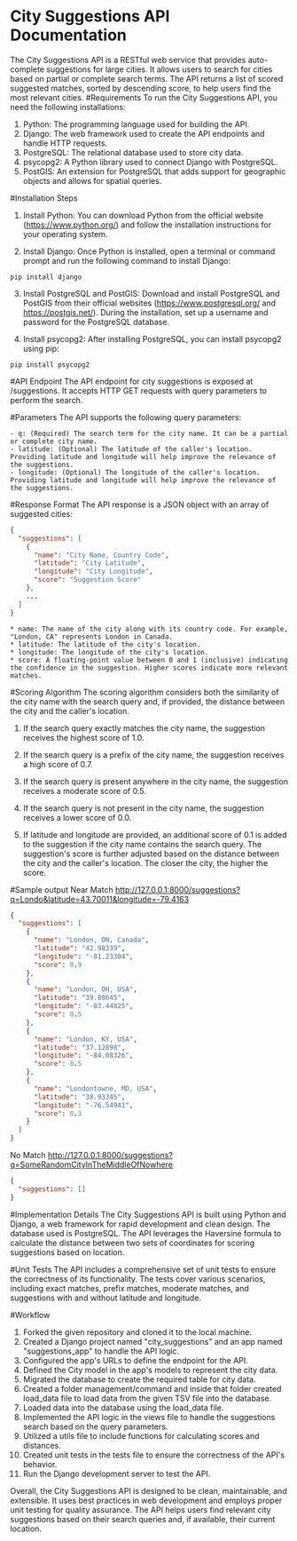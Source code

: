 # City Suggestions API Documentation
The City Suggestions API is a RESTful web service that provides auto-complete suggestions for large cities. It allows users to search for cities based on partial or complete search terms. The API returns a list of scored suggested matches, sorted by descending score, to help users find the most relevant cities.
#Requirements
To run the City Suggestions API, you need the following installations:

1. Python: The programming language used for building the API.
2. Django: The web framework used to create the API endpoints and handle HTTP requests.
3. PostgreSQL: The relational database used to store city data.
4. psycopg2: A Python library used to connect Django with PostgreSQL.
5. PostGIS: An extension for PostgreSQL that adds support for geographic objects and allows for spatial queries.

#Installation Steps
1. Install Python: You can download Python from the official website (https://www.python.org/) and follow the installation instructions for your operating system.

2. Install Django: Once Python is installed, open a terminal or command prompt and run the following command to install Django:

```
pip install django
```
3. Install PostgreSQL and PostGIS: Download and install PostgreSQL and PostGIS from their official websites (https://www.postgresql.org/ and https://postgis.net/). During the installation, set up a username and password for the PostgreSQL database.

4. Install psycopg2: After installing PostgreSQL, you can install psycopg2 using pip:

```
pip install psycopg2
```
#API Endpoint
The API endpoint for city suggestions is exposed at /suggestions. It accepts HTTP GET requests with query parameters to perform the search.

#Parameters
The API supports the following query parameters:

    - q: (Required) The search term for the city name. It can be a partial or complete city name.
    - latitude: (Optional) The latitude of the caller's location. Providing latitude and longitude will help improve the relevance of the suggestions.
    - longitude: (Optional) The longitude of the caller's location. Providing latitude and longitude will help improve the relevance of the suggestions.
#Response Format
The API response is a JSON object with an array of suggested cities:

```json
{
  "suggestions": [
    {
      "name": "City Name, Country Code",
      "latitude": "City Latitude",
      "longitude": "City Longitude",
      "score": "Suggestion Score"
    },
    ...
  ]
}
```

    * name: The name of the city along with its country code. For example, "London, CA" represents London in Canada.
    * latitude: The latitude of the city's location.
    * longitude: The longitude of the city's location.
    * score: A floating-point value between 0 and 1 (inclusive) indicating the confidence in the suggestion. Higher scores indicate more relevant matches.

#Scoring Algorithm
The scoring algorithm considers both the similarity of the city name with the search query and, if provided, the distance between the city and the caller's location.

1. If the search query exactly matches the city name, the suggestion receives the highest score of 1.0.

2. If the search query is a prefix of the city name, the suggestion receives a high score of 0.7.

3. If the search query is present anywhere in the city name, the suggestion receives a moderate score of 0.5.

4. If the search query is not present in the city name, the suggestion receives a lower score of 0.0.

5. If latitude and longitude are provided, an additional score of 0.1 is added to the suggestion if the city name contains the search query. The suggestion's score is further adjusted based on the distance between the city and the caller's location. The closer the city, the higher the score.

#Sample output
Near Match
<http://127.0.0.1:8000/suggestions?q=Londo&latitude=43.70011&longitude=-79.4163>

```json
{
  "suggestions": [
    {
      "name": "London, ON, Canada",
      "latitude": "42.98339",
      "longitude": "-81.23304",
      "score": 0.9
    },
    {
      "name": "London, OH, USA",
      "latitude": "39.88645",
      "longitude": "-83.44825",
      "score": 0.5
    },
    {
      "name": "London, KY, USA",
      "latitude": "37.12898",
      "longitude": "-84.08326",
      "score": 0.5
    },
    {
      "name": "Londontowne, MD, USA",
      "latitude": "38.93345",
      "longitude": "-76.54941",
      "score": 0.3
    }
  ]
}
``` 

No Match
<http://127.0.0.1:8000/suggestions?q=SomeRandomCityInTheMiddleOfNowhere>

```json
{
  "suggestions": []
}
```

#Implementation Details
The City Suggestions API is built using Python and Django, a web framework for rapid development and clean design. The database used is PostgreSQL. The API leverages the Haversine formula to calculate the distance between two sets of coordinates for scoring suggestions based on location.

#Unit Tests
The API includes a comprehensive set of unit tests to ensure the correctness of its functionality. The tests cover various scenarios, including exact matches, prefix matches, moderate matches, and suggestions with and without latitude and longitude.

#Workflow
1. Forked the given repository and cloned it to the local machine.
2. Created a Django project named "city_suggestions" and an app named "suggestions_app" to handle the API logic.
3. Configured the app's URLs to define the endpoint for the API.
4. Defined the City model in the app's models to represent the city data.
5. Migrated the database to create the required table for city data.
6. Created a folder management/command and inside that folder created  load_data file to load data from the given TSV file into the database.
7. Loaded data into the database using the load_data file.
8. Implemented the API logic in the views file to handle the suggestions search based on the query parameters.
9. Utilized a utils file to include functions for calculating scores and distances.
10. Created unit tests in the tests file to ensure the correctness of the API's behavior.
11. Run the Django development server to test the API.

Overall, the City Suggestions API is designed to be clean, maintainable, and extensible. It uses best practices in web development and employs proper unit testing for quality assurance. The API helps users find relevant city suggestions based on their search queries and, if available, their current location.




